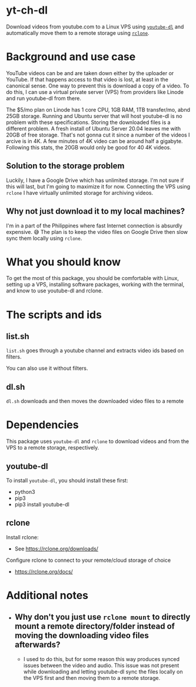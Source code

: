 # yt-ch-dl
Download videos from youtube.com to a Linux VPS using [`youtube-dl`](https://github.com/ytdl-org/youtube-dl) and automatically move them to a remote storage using [`rclone`](https://rclone.org/).

# Background and use case
YouTube videos can be and are taken down either by the uploader or YouTube. If that happens access to that video is lost, at least in the canonical sense. One way to prevent this is download a copy of a video. To do this, I can use a virtual private server (VPS) from providers like Linode and run youtube-dl from there.

The $5/mo plan on Linode has 1 core CPU, 1GB RAM, 1TB transfer/mo, abnd 25GB storage. Running and Ubuntu server that will host youtube-dl is no problem with these specifications. Storing the downloaded files is a different problem. A fresh install of Ubuntu Server 20.04 leaves me with 20GB of free storage. That's not gonna cut it since a number of the videos I arcive is in 4K. A few minutes of 4K video can be around half a gigabyte. Following this stats, the 20GB would only be good for 40 4K videos.

## Solution to the storage problem
Luckily, I have a Google Drive which has unlimited storage. I'm not sure if this will last, but I'm going to maximize it for now. Connecting the VPS using `rclone` I have virtually unlimited storage for archiving videos.

## Why not just download it to my local machines?
I'm in a part of the Philippines where fast Internet connection is absurdly expensive. 😅 The plan is to keep the video files on Google Drive then slow sync them locally using `rclone`.

# What you should know

To get the most of this package, you should be comfortable with Linux, setting up a VPS, installing software packages, working with the terminal, and know to use youtube-dl and rclone.

# The scripts and ids
## list.sh
`list.sh` goes through a youtube channel and extracts video ids based on filters.

You can also use it without filters.
## dl.sh
`dl.sh` downloads and then moves the downloaded video files to a remote


# Dependencies
This package uses `youtube-dl` and `rclone` to download videos and from the VPS to a remote storage, respectively.

## youtube-dl
To install `youtube-dl`, you should install these first:
- python3
- pip3
- pip3 install youtube-dl

## rclone
Install rclone:
- See https://rclone.org/downloads/

Configure rclone to connect to your remote/cloud storage of choice
- https://rclone.org/docs/


# Additional notes
- ## Why don't you just use `rclone mount` to directly mount a remote directory/folder instead of moving the downloading video files afterwards?
  - I used to do this, but for some reason this way produces synced issues between the video and audio. This issue was not present while downloading and letting youtube-dl sync the files locally on the VPS first and then moving them to a remote storage.